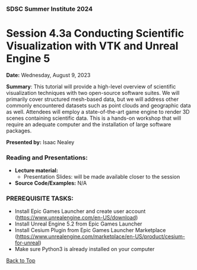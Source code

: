 ### SDSC Summer Institute 2024
# Session 4.3a Conducting Scientific Visualization with VTK and Unreal Engine 5

**Date:** Wednesday, August 9, 2023

**Summary**: This tutorial will provide a high-level overview of scientific visualization techniques with two open-source software suites. We will primarily cover structured mesh-based data, but we will address other commonly encountered datasets such as point clouds and geographic data as well. Attendees will employ a state-of-the-art game engine to render 3D scenes containing scientific data. This is a hands-on workshop that will require an adequate computer and the installation of large software packages.

**Presented by:** Isaac Nealey

### Reading and Presentations:
* **Lecture material:**
   * Presentation Slides: will be made available closer to the session
* **Source Code/Examples:** N/A

### PREREQUISITE TASKS: 
* Install Epic Games Launcher and create user account (https://www.unrealengine.com/en-US/download)
* Install Unreal Engine 5.2 from Epic Games Launcher
* Install Cesium Plugin from Epic Games Launcher Marketplace (https://www.unrealengine.com/marketplace/en-US/product/cesium-for-unreal)
* Make sure Python3 is already installed on your computer

[Back to Top](#top)
